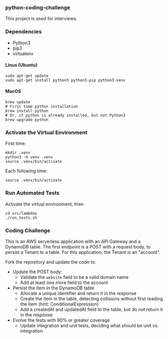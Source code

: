 ### python-coding-challenge

This project is used for interviews.

### Dependencies

* Python3
* pip3
* virtualenv

#### Linux (Ubuntu)

```
sudo apt-get update
sudo apt-get install python3 python3-pip python3-venv
```

#### MacOS

```
brew update
# First time python installation
brew install python
# Or, if python is already installed, but not Python3
brew upgrade python
```

### Activate the Virtual Environment

First time:
```
mkdir .venv
python3 -m venv .venv
source .venv/bin/activate
```

Each following time:
```
source .venv/bin/activate
```

### Run Automated Tests

Activate the virtual environment, then

```
cd src/lambdas
./run_tests.sh
```

### Coding Challenge

This is an AWS serverless application with an API Gateway and a DynamoDB table. The first endpoint is a POST with a request body, to persist a Tenant to a table. For this application, the Tenant is an "account".

Fork the repository and update the code to:

- Update the POST body:
  - Validate the `website` field to be a valid domain name
  - Add at least one more field to the account
- Persist the item in the DynamoDB table
  - Allocate a unique identifier and return it in the response
  - Create the item in the table, detecting collisions without first reading the item (hint: ConditionalExpression)
  - Add a createdAt and updatedAt field to the table, but do not return it in the response
- Evolve the tests with 90% or greater coverage
  - Update integration and unit tests, deciding what should be unit vs. integration
